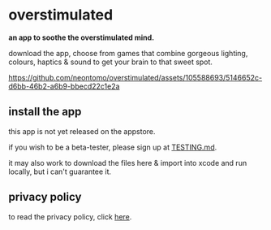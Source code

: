 # overstimulated

**an app to soothe the overstimulated mind.**

download the app, choose from games that combine gorgeous lighting, colours, haptics & sound to get your brain to that sweet spot.

https://github.com/neontomo/overstimulated/assets/105588693/5146652c-d6bb-46b2-a6b9-bbecd22c1e2a

## install the app

this app is not yet released on the appstore.

if you wish to be a beta-tester, please sign up at [TESTING.md](TESTING.md).

it may also work to download the files here & import into xcode and run locally, but i can't guarantee it.

## privacy policy

to read the privacy policy, click [here](PRIVACY.md).
